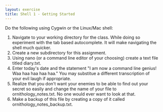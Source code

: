 ```yaml
---
layout: exercise
title: Shell 1 - Getting Started
---
```


Do the following using Cygwin or the Linux/Mac shell:

1.  Navigate to your working directory for the class. While doing so
    experiment with the tab based autocomplete. It will make navigating
    the shell much quicker.
2.  Create a new subdirectory for this assignment.
3.  Using nano (or a command line editor of your choosing) create a text
    file titled diary.txt.
4.  Enter today's date and the statement "I am now a command line
    genius! Waa haa haa haa haa." You may substitue a different
    transcription of your evil laugh if appropriate.
5.  Realize that you don't want your enemies to be able to find out your
    secret so easily and change the name of your file to
    ornithology_notes.txt. No one would ever want to look at that.
6.  Make a backup of this file by creating a copy of it called
    ornithology_notes_backup.txt.

